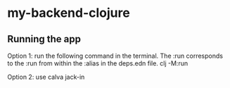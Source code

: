 # my-backend-clojure

## Running the app

Option 1: run the following command in the terminal. The :run corresponds to the :run from within the :alias in the deps.edn file.
clj -M:run

Option 2: use calva jack-in
